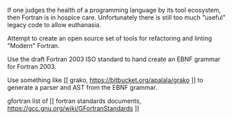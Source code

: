 If one judges the health of a programming language by its tool
ecosystem, then Fortran is in hospice care. Unfortunately there is
still too much "useful" legacy code to allow euthanasia.

Attempt to create an open source set of tools for refactoring and
linting "Modern" Fortran.

Use the draft Fortran 2003 ISO standard to hand create an EBNF grammar
for Fortran 2003.

Use something like [[ grako, https://bitbucket.org/apalala/grako ]] to
generate a parser and AST from the EBNF grammar.

gfortran list of [[ fortran standards documents, https://gcc.gnu.org/wiki/GFortranStandards ]]
